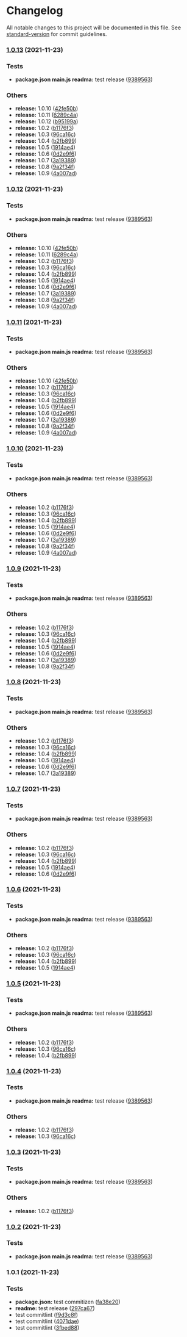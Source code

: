 # Changelog

All notable changes to this project will be documented in this file. See [standard-version](https://github.com/conventional-changelog/standard-version) for commit guidelines.

### [1.0.13](https://github.com/zhaoyangkanshijie/gitHookExample/compare/v1.0.1...v1.0.13) (2021-11-23)


### Tests

* **package.json main.js readma:** test release ([9389563](https://github.com/zhaoyangkanshijie/gitHookExample/commit/93895637c6b9ed4d32fe7b3d3ed2acd5379715ab))


### Others

* **release:** 1.0.10 ([42fe50b](https://github.com/zhaoyangkanshijie/gitHookExample/commit/42fe50b0389dfd040ca9f77b1a139d31ee6b319f))
* **release:** 1.0.11 ([6289c4a](https://github.com/zhaoyangkanshijie/gitHookExample/commit/6289c4acb50bde0d914134b458ebadf981127803))
* **release:** 1.0.12 ([b95199a](https://github.com/zhaoyangkanshijie/gitHookExample/commit/b95199a463b9c3b96a3e6acbce4c8cbe71efcb93))
* **release:** 1.0.2 ([b1176f3](https://github.com/zhaoyangkanshijie/gitHookExample/commit/b1176f30e3b304f1b5ef5e8f62acfaafa3575164))
* **release:** 1.0.3 ([96ca16c](https://github.com/zhaoyangkanshijie/gitHookExample/commit/96ca16c10845d23bd0230291a69501f3865cad8d))
* **release:** 1.0.4 ([b2fb899](https://github.com/zhaoyangkanshijie/gitHookExample/commit/b2fb899a4ed5d4cee32874a37c3410f010e6942c))
* **release:** 1.0.5 ([1914ae4](https://github.com/zhaoyangkanshijie/gitHookExample/commit/1914ae4bf17cc2476071b9b6b4ed80bf00d24e94))
* **release:** 1.0.6 ([0d2e9f6](https://github.com/zhaoyangkanshijie/gitHookExample/commit/0d2e9f605614fa8decfa1290e7b764f70849e274))
* **release:** 1.0.7 ([3a19389](https://github.com/zhaoyangkanshijie/gitHookExample/commit/3a193895f9ff50eb159752866b6b1cc07adab689))
* **release:** 1.0.8 ([9a2f34f](https://github.com/zhaoyangkanshijie/gitHookExample/commit/9a2f34f17c347407a138df47acee6de5ad67f443))
* **release:** 1.0.9 ([4a007ad](https://github.com/zhaoyangkanshijie/gitHookExample/commit/4a007adb1d7b733a9337c31605c3e7aff641e873))

### [1.0.12](https://github.com/zhaoyangkanshijie/gitHookExample/compare/v1.0.1...v1.0.12) (2021-11-23)


### Tests

* **package.json main.js readma:** test release ([9389563](https://github.com/zhaoyangkanshijie/gitHookExample/commit/93895637c6b9ed4d32fe7b3d3ed2acd5379715ab))


### Others

* **release:** 1.0.10 ([42fe50b](https://github.com/zhaoyangkanshijie/gitHookExample/commit/42fe50b0389dfd040ca9f77b1a139d31ee6b319f))
* **release:** 1.0.11 ([6289c4a](https://github.com/zhaoyangkanshijie/gitHookExample/commit/6289c4acb50bde0d914134b458ebadf981127803))
* **release:** 1.0.2 ([b1176f3](https://github.com/zhaoyangkanshijie/gitHookExample/commit/b1176f30e3b304f1b5ef5e8f62acfaafa3575164))
* **release:** 1.0.3 ([96ca16c](https://github.com/zhaoyangkanshijie/gitHookExample/commit/96ca16c10845d23bd0230291a69501f3865cad8d))
* **release:** 1.0.4 ([b2fb899](https://github.com/zhaoyangkanshijie/gitHookExample/commit/b2fb899a4ed5d4cee32874a37c3410f010e6942c))
* **release:** 1.0.5 ([1914ae4](https://github.com/zhaoyangkanshijie/gitHookExample/commit/1914ae4bf17cc2476071b9b6b4ed80bf00d24e94))
* **release:** 1.0.6 ([0d2e9f6](https://github.com/zhaoyangkanshijie/gitHookExample/commit/0d2e9f605614fa8decfa1290e7b764f70849e274))
* **release:** 1.0.7 ([3a19389](https://github.com/zhaoyangkanshijie/gitHookExample/commit/3a193895f9ff50eb159752866b6b1cc07adab689))
* **release:** 1.0.8 ([9a2f34f](https://github.com/zhaoyangkanshijie/gitHookExample/commit/9a2f34f17c347407a138df47acee6de5ad67f443))
* **release:** 1.0.9 ([4a007ad](https://github.com/zhaoyangkanshijie/gitHookExample/commit/4a007adb1d7b733a9337c31605c3e7aff641e873))

### [1.0.11](https://github.com/zhaoyangkanshijie/gitHookExample/compare/v1.0.1...v1.0.11) (2021-11-23)


### Tests

* **package.json main.js readma:** test release ([9389563](https://github.com/zhaoyangkanshijie/gitHookExample/commit/93895637c6b9ed4d32fe7b3d3ed2acd5379715ab))


### Others

* **release:** 1.0.10 ([42fe50b](https://github.com/zhaoyangkanshijie/gitHookExample/commit/42fe50b0389dfd040ca9f77b1a139d31ee6b319f))
* **release:** 1.0.2 ([b1176f3](https://github.com/zhaoyangkanshijie/gitHookExample/commit/b1176f30e3b304f1b5ef5e8f62acfaafa3575164))
* **release:** 1.0.3 ([96ca16c](https://github.com/zhaoyangkanshijie/gitHookExample/commit/96ca16c10845d23bd0230291a69501f3865cad8d))
* **release:** 1.0.4 ([b2fb899](https://github.com/zhaoyangkanshijie/gitHookExample/commit/b2fb899a4ed5d4cee32874a37c3410f010e6942c))
* **release:** 1.0.5 ([1914ae4](https://github.com/zhaoyangkanshijie/gitHookExample/commit/1914ae4bf17cc2476071b9b6b4ed80bf00d24e94))
* **release:** 1.0.6 ([0d2e9f6](https://github.com/zhaoyangkanshijie/gitHookExample/commit/0d2e9f605614fa8decfa1290e7b764f70849e274))
* **release:** 1.0.7 ([3a19389](https://github.com/zhaoyangkanshijie/gitHookExample/commit/3a193895f9ff50eb159752866b6b1cc07adab689))
* **release:** 1.0.8 ([9a2f34f](https://github.com/zhaoyangkanshijie/gitHookExample/commit/9a2f34f17c347407a138df47acee6de5ad67f443))
* **release:** 1.0.9 ([4a007ad](https://github.com/zhaoyangkanshijie/gitHookExample/commit/4a007adb1d7b733a9337c31605c3e7aff641e873))

### [1.0.10](https://github.com/zhaoyangkanshijie/gitHookExample/compare/v1.0.1...v1.0.10) (2021-11-23)


### Tests

* **package.json main.js readma:** test release ([9389563](https://github.com/zhaoyangkanshijie/gitHookExample/commit/93895637c6b9ed4d32fe7b3d3ed2acd5379715ab))


### Others

* **release:** 1.0.2 ([b1176f3](https://github.com/zhaoyangkanshijie/gitHookExample/commit/b1176f30e3b304f1b5ef5e8f62acfaafa3575164))
* **release:** 1.0.3 ([96ca16c](https://github.com/zhaoyangkanshijie/gitHookExample/commit/96ca16c10845d23bd0230291a69501f3865cad8d))
* **release:** 1.0.4 ([b2fb899](https://github.com/zhaoyangkanshijie/gitHookExample/commit/b2fb899a4ed5d4cee32874a37c3410f010e6942c))
* **release:** 1.0.5 ([1914ae4](https://github.com/zhaoyangkanshijie/gitHookExample/commit/1914ae4bf17cc2476071b9b6b4ed80bf00d24e94))
* **release:** 1.0.6 ([0d2e9f6](https://github.com/zhaoyangkanshijie/gitHookExample/commit/0d2e9f605614fa8decfa1290e7b764f70849e274))
* **release:** 1.0.7 ([3a19389](https://github.com/zhaoyangkanshijie/gitHookExample/commit/3a193895f9ff50eb159752866b6b1cc07adab689))
* **release:** 1.0.8 ([9a2f34f](https://github.com/zhaoyangkanshijie/gitHookExample/commit/9a2f34f17c347407a138df47acee6de5ad67f443))
* **release:** 1.0.9 ([4a007ad](https://github.com/zhaoyangkanshijie/gitHookExample/commit/4a007adb1d7b733a9337c31605c3e7aff641e873))

### [1.0.9](https://github.com/zhaoyangkanshijie/gitHookExample/compare/v1.0.1...v1.0.9) (2021-11-23)


### Tests

* **package.json main.js readma:** test release ([9389563](https://github.com/zhaoyangkanshijie/gitHookExample/commit/93895637c6b9ed4d32fe7b3d3ed2acd5379715ab))


### Others

* **release:** 1.0.2 ([b1176f3](https://github.com/zhaoyangkanshijie/gitHookExample/commit/b1176f30e3b304f1b5ef5e8f62acfaafa3575164))
* **release:** 1.0.3 ([96ca16c](https://github.com/zhaoyangkanshijie/gitHookExample/commit/96ca16c10845d23bd0230291a69501f3865cad8d))
* **release:** 1.0.4 ([b2fb899](https://github.com/zhaoyangkanshijie/gitHookExample/commit/b2fb899a4ed5d4cee32874a37c3410f010e6942c))
* **release:** 1.0.5 ([1914ae4](https://github.com/zhaoyangkanshijie/gitHookExample/commit/1914ae4bf17cc2476071b9b6b4ed80bf00d24e94))
* **release:** 1.0.6 ([0d2e9f6](https://github.com/zhaoyangkanshijie/gitHookExample/commit/0d2e9f605614fa8decfa1290e7b764f70849e274))
* **release:** 1.0.7 ([3a19389](https://github.com/zhaoyangkanshijie/gitHookExample/commit/3a193895f9ff50eb159752866b6b1cc07adab689))
* **release:** 1.0.8 ([9a2f34f](https://github.com/zhaoyangkanshijie/gitHookExample/commit/9a2f34f17c347407a138df47acee6de5ad67f443))

### [1.0.8](https://github.com/zhaoyangkanshijie/gitHookExample/compare/v1.0.1...v1.0.8) (2021-11-23)


### Tests

* **package.json main.js readma:** test release ([9389563](https://github.com/zhaoyangkanshijie/gitHookExample/commit/93895637c6b9ed4d32fe7b3d3ed2acd5379715ab))


### Others

* **release:** 1.0.2 ([b1176f3](https://github.com/zhaoyangkanshijie/gitHookExample/commit/b1176f30e3b304f1b5ef5e8f62acfaafa3575164))
* **release:** 1.0.3 ([96ca16c](https://github.com/zhaoyangkanshijie/gitHookExample/commit/96ca16c10845d23bd0230291a69501f3865cad8d))
* **release:** 1.0.4 ([b2fb899](https://github.com/zhaoyangkanshijie/gitHookExample/commit/b2fb899a4ed5d4cee32874a37c3410f010e6942c))
* **release:** 1.0.5 ([1914ae4](https://github.com/zhaoyangkanshijie/gitHookExample/commit/1914ae4bf17cc2476071b9b6b4ed80bf00d24e94))
* **release:** 1.0.6 ([0d2e9f6](https://github.com/zhaoyangkanshijie/gitHookExample/commit/0d2e9f605614fa8decfa1290e7b764f70849e274))
* **release:** 1.0.7 ([3a19389](https://github.com/zhaoyangkanshijie/gitHookExample/commit/3a193895f9ff50eb159752866b6b1cc07adab689))

### [1.0.7](https://github.com/zhaoyangkanshijie/gitHookExample/compare/v1.0.1...v1.0.7) (2021-11-23)


### Tests

* **package.json main.js readma:** test release ([9389563](https://github.com/zhaoyangkanshijie/gitHookExample/commit/93895637c6b9ed4d32fe7b3d3ed2acd5379715ab))


### Others

* **release:** 1.0.2 ([b1176f3](https://github.com/zhaoyangkanshijie/gitHookExample/commit/b1176f30e3b304f1b5ef5e8f62acfaafa3575164))
* **release:** 1.0.3 ([96ca16c](https://github.com/zhaoyangkanshijie/gitHookExample/commit/96ca16c10845d23bd0230291a69501f3865cad8d))
* **release:** 1.0.4 ([b2fb899](https://github.com/zhaoyangkanshijie/gitHookExample/commit/b2fb899a4ed5d4cee32874a37c3410f010e6942c))
* **release:** 1.0.5 ([1914ae4](https://github.com/zhaoyangkanshijie/gitHookExample/commit/1914ae4bf17cc2476071b9b6b4ed80bf00d24e94))
* **release:** 1.0.6 ([0d2e9f6](https://github.com/zhaoyangkanshijie/gitHookExample/commit/0d2e9f605614fa8decfa1290e7b764f70849e274))

### [1.0.6](https://github.com/zhaoyangkanshijie/gitHookExample/compare/v1.0.1...v1.0.6) (2021-11-23)


### Tests

* **package.json main.js readma:** test release ([9389563](https://github.com/zhaoyangkanshijie/gitHookExample/commit/93895637c6b9ed4d32fe7b3d3ed2acd5379715ab))


### Others

* **release:** 1.0.2 ([b1176f3](https://github.com/zhaoyangkanshijie/gitHookExample/commit/b1176f30e3b304f1b5ef5e8f62acfaafa3575164))
* **release:** 1.0.3 ([96ca16c](https://github.com/zhaoyangkanshijie/gitHookExample/commit/96ca16c10845d23bd0230291a69501f3865cad8d))
* **release:** 1.0.4 ([b2fb899](https://github.com/zhaoyangkanshijie/gitHookExample/commit/b2fb899a4ed5d4cee32874a37c3410f010e6942c))
* **release:** 1.0.5 ([1914ae4](https://github.com/zhaoyangkanshijie/gitHookExample/commit/1914ae4bf17cc2476071b9b6b4ed80bf00d24e94))

### [1.0.5](https://github.com/zhaoyangkanshijie/gitHookExample/compare/v1.0.1...v1.0.5) (2021-11-23)


### Tests

* **package.json main.js readma:** test release ([9389563](https://github.com/zhaoyangkanshijie/gitHookExample/commit/93895637c6b9ed4d32fe7b3d3ed2acd5379715ab))


### Others

* **release:** 1.0.2 ([b1176f3](https://github.com/zhaoyangkanshijie/gitHookExample/commit/b1176f30e3b304f1b5ef5e8f62acfaafa3575164))
* **release:** 1.0.3 ([96ca16c](https://github.com/zhaoyangkanshijie/gitHookExample/commit/96ca16c10845d23bd0230291a69501f3865cad8d))
* **release:** 1.0.4 ([b2fb899](https://github.com/zhaoyangkanshijie/gitHookExample/commit/b2fb899a4ed5d4cee32874a37c3410f010e6942c))

### [1.0.4](https://github.com/zhaoyangkanshijie/gitHookExample/compare/v1.0.1...v1.0.4) (2021-11-23)


### Tests

* **package.json main.js readma:** test release ([9389563](https://github.com/zhaoyangkanshijie/gitHookExample/commit/93895637c6b9ed4d32fe7b3d3ed2acd5379715ab))


### Others

* **release:** 1.0.2 ([b1176f3](https://github.com/zhaoyangkanshijie/gitHookExample/commit/b1176f30e3b304f1b5ef5e8f62acfaafa3575164))
* **release:** 1.0.3 ([96ca16c](https://github.com/zhaoyangkanshijie/gitHookExample/commit/96ca16c10845d23bd0230291a69501f3865cad8d))

### [1.0.3](https://github.com/zhaoyangkanshijie/gitHookExample/compare/v1.0.1...v1.0.3) (2021-11-23)


### Tests

* **package.json main.js readma:** test release ([9389563](https://github.com/zhaoyangkanshijie/gitHookExample/commit/93895637c6b9ed4d32fe7b3d3ed2acd5379715ab))


### Others

* **release:** 1.0.2 ([b1176f3](https://github.com/zhaoyangkanshijie/gitHookExample/commit/b1176f30e3b304f1b5ef5e8f62acfaafa3575164))

### [1.0.2](https://github.com/zhaoyangkanshijie/gitHookExample/compare/v1.0.1...v1.0.2) (2021-11-23)


### Tests

* **package.json main.js readma:** test release ([9389563](https://github.com/zhaoyangkanshijie/gitHookExample/commit/93895637c6b9ed4d32fe7b3d3ed2acd5379715ab))

### 1.0.1 (2021-11-23)


### Tests

* **package.json:** test commitizen ([fa38e20](https://github.com/zhaoyangkanshijie/gitHookExample/commit/fa38e2058fc0af08844c35944460adfa605302b5))
* **readme:** test release ([297ca67](https://github.com/zhaoyangkanshijie/gitHookExample/commit/297ca67fc528faa2cca63888477496e104be2a49))
* test commitlint ([f9d3c8f](https://github.com/zhaoyangkanshijie/gitHookExample/commit/f9d3c8f3916af904d47cc2ff29a2e2e71d4e2d90))
* test commitlint ([4071dae](https://github.com/zhaoyangkanshijie/gitHookExample/commit/4071dae0fae0ffb5d2b7a592074c410b5f6924db))
* test commitlint ([3fbed88](https://github.com/zhaoyangkanshijie/gitHookExample/commit/3fbed8882bf0e035a0326472b00e4a157dbe5af9))
